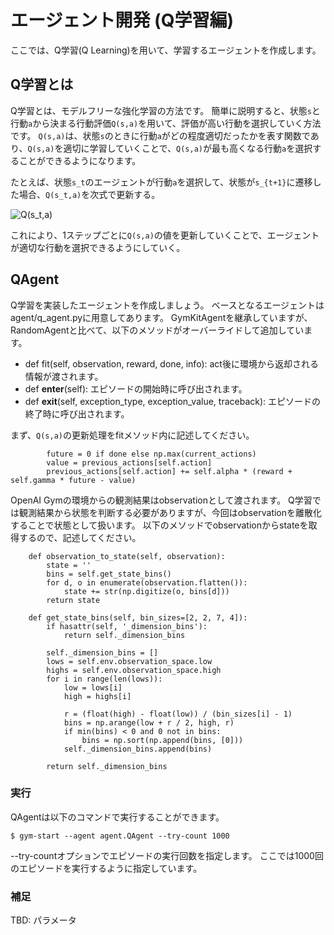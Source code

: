# エージェント開発 (Q学習編)

ここでは、Q学習(Q Learning)を用いて、学習するエージェントを作成します。

## Q学習とは

Q学習とは、モデルフリーな強化学習の方法です。
簡単に説明すると、状態```s```と行動```a```から決まる行動評価```Q(s,a)```を用いて、評価が高い行動を選択していく方法です。
```Q(s,a)```は、状態```s```のときに行動```a```がどの程度適切だったかを表す関数であり、```Q(s,a)```を適切に学習していくことで、```Q(s,a)```が最も高くなる行動```a```を選択することができるようになります。

たとえば、状態```s_t```のエージェントが行動```a```を選択して、状態が```s_{t+1}```に遷移した場合、```Q(s_t,a)```を次式で更新する。

![Q(s\_t,a)](https://wikimedia.org/api/rest_v1/media/math/render/svg/1530febfe82181f7d15ff3bc85c9c04e3ebe8d1c)

これにより、1ステップごとに```Q(s,a)```の値を更新していくことで、エージェントが適切な行動を選択できるようにしていく。

## QAgent

Q学習を実装したエージェントを作成しましょう。
ベースとなるエージェントはagent/q_agent.pyに用意してあります。
GymKitAgentを継承していますが、RandomAgentと比べて、以下のメソッドがオーバーライドして追加しています。

* def fit(self, observation, reward, done, info):
  act後に環境から返却される情報が渡されます。
* def __enter__(self):
  エピソードの開始時に呼び出されます。
* def __exit__(self, exception_type, exception_value, traceback):
  エピソードの終了時に呼び出されます。

まず、```Q(s,a)```の更新処理をfitメソッド内に記述してください。

```
        future = 0 if done else np.max(current_actions)
        value = previous_actions[self.action]
        previous_actions[self.action] += self.alpha * (reward + self.gamma * future - value)
```

OpenAI Gymの環境からの観測結果はobservationとして渡されます。
Q学習では観測結果から状態を判断する必要がありますが、今回はobservationを離散化することで状態として扱います。
以下のメソッドでobservationからstateを取得するので、記述してください。

```
    def observation_to_state(self, observation):
        state = ''
        bins = self.get_state_bins()
        for d, o in enumerate(observation.flatten()):
            state += str(np.digitize(o, bins[d]))
        return state

    def get_state_bins(self, bin_sizes=[2, 2, 7, 4]):
        if hasattr(self, '_dimension_bins'):
            return self._dimension_bins

        self._dimension_bins = []
        lows = self.env.observation_space.low
        highs = self.env.observation_space.high
        for i in range(len(lows)):
            low = lows[i]
            high = highs[i]

            r = (float(high) - float(low)) / (bin_sizes[i] - 1)
            bins = np.arange(low + r / 2, high, r)
            if min(bins) < 0 and 0 not in bins:
                bins = np.sort(np.append(bins, [0]))
            self._dimension_bins.append(bins)

        return self._dimension_bins
```

### 実行

QAgentは以下のコマンドで実行することができます。

    $ gym-start --agent agent.QAgent --try-count 1000

--try-countオプションでエピソードの実行回数を指定します。
ここでは1000回のエピソードを実行するように指定しています。

### 補足

TBD: パラメータ


